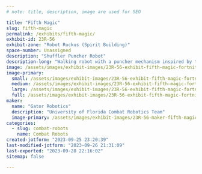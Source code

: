 ```yaml
---
# note: title, description, image are used for SEO

title: "Fifth Magic"
slug: fifth-magic
permalink: /exhibits/fifth-magic/
exhibit-id: 23R-56
exhibit-zone: "Robot Ruckus (Spirit Building)"
space-number: Unassigned
description: "Shuffler Puncher Robot"
description-long: "Walking robot with a puncher mechanism inspired by tantrum"
image: /assets/images/exhibit-images/23R-56-exhibit-fifth-magic-fortnitebattlepass-large.png
image-primary: 
  small: /assets/images/exhibit-images/23R-56-exhibit-fifth-magic-fortnitebattlepass-small.png
  medium: /assets/images/exhibit-images/23R-56-exhibit-fifth-magic-fortnitebattlepass-medium.png
  large: /assets/images/exhibit-images/23R-56-exhibit-fifth-magic-fortnitebattlepass-large.png
  full: /assets/images/exhibit-images/23R-56-exhibit-fifth-magic-fortnitebattlepass-full.png
maker: 
  name: "Gator Robotics"
  description: "University of Florida Combat Robotics Team"
  image-primary: /assets/images/exhibit-images/23R-56-maker-fifth-magic-gator-robotics-logo-4-medium.png
categories: 
  - slug: combat-robots
    name: Combat Robots
created-jotform: "2023-09-25 23:20:39"
last-modified-jotform: "2023-09-26 21:31:09"
last-exported: "2023-09-28 22:16:02"
sitemap: false

---
```

